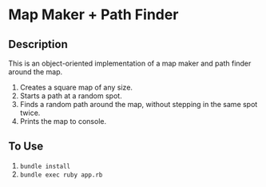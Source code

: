 # Map Maker + Path Finder

## Description

This is an object-oriented implementation of a map maker and path finder around the map.

1. Creates a square map of any size.
1. Starts a path at a random spot.
1. Finds a random path around the map, without stepping in the same spot twice.
1. Prints the map to console.

## To Use

1. `bundle install`
1. `bundle exec ruby app.rb`
